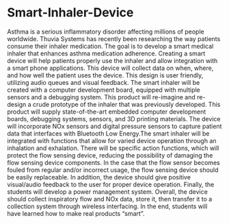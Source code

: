 # Smart-Inhaler-Device

Asthma is a serious inflammatory disorder affecting millions of people worldwide. Thuvia Systems has recently
been researching the way patients consume their inhaler medication. The goal is to develop a smart medical
inhaler that enhances asthma medication adherence. Creating a smart device will help patients properly use the
inhaler and allow integration with a smart phone applications. This device will collect data on when, where, and
how well the patient uses the device. This design is user friendly, utilizing audio queues and visual feedback.
The smart inhaler will be created with a computer development board, equipped with multiple sensors and a
debugging system. This product will re-imagine and re-design a crude prototype of the inhaler that was
previously developed. This product will supply state-of-the-art embedded computer development boards,
debugging systems, sensors, and 3D printing materials. The device will incorporate NOx sensors and digital
pressure sensors to capture patient data that interfaces with Bluetooth Low Energy.The smart inhaler will be
integrated with functions that allow for varied device operation through an inhalation and exhalation. There will
be specific action functions, which will protect the flow sensing device, reducing the possibility of damaging
the flow sensing device components. In the case that the flow sensor becomes fouled from regular and/or
incorrect usage, the flow sensing device should be easily replaceable. In addition, the device should give
positive visual/audio feedback to the user for proper device operation. Finally, the students will develop a power
management system. Overall, the device should collect inspiratory flow and NOx data, store it, then transfer it
to a collection system through wireless interfacing. In the end, students will have learned how to make real
products “smart”. 

